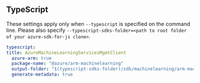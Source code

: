 ## TypeScript

These settings apply only when `--typescript` is specified on the command line.
Please also specify `--typescript-sdks-folder=<path to root folder of your azure-sdk-for-js clone>`.

``` yaml $(typescript)
typescript:
title: AzureMachineLearningServicesMgmtClient
  azure-arm: true
  package-name: "@azure/arm-machinelearning"
  output-folder: "$(typescript-sdks-folder)/sdk/machinelearning/arm-machinelearning"
  generate-metadata: true
```

